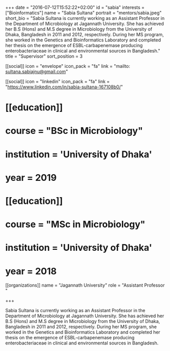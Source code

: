 +++
date = "2016-07-12T15:52:22+02:00"
id = "sabia"
interests = ["Bioinformatics"]
name = "Sabia Sultana"
portrait = "mentors/sabia.jpeg"
short_bio = "Sabia Sultana is currently working as an Assistant Professor in the Department of Microbiology at Jagannath University. She has achieved her B.S (Hons) and M.S degree in Microbiology from the University of Dhaka, Bangladesh in 2011 and 2012, respectively. During her MS program, she worked in the Genetics and Bioinformatics Laboratory and completed her thesis on the emergence of ESBL-carbapenemase producing enterobacteriaceae in clinical and environmental sources in Bangladesh."
title = "Supervisor"
sort_position = 3

[[social]]
    icon = "envelope"
    icon_pack = "fa"
    link = "mailto: sultana.sabiajnu@gmail.com"

[[social]]
    icon = "linkedin"
    icon_pack = "fa"
    link = "https://www.linkedin.com/in/sabia-sultana-167108b0/"



# [[education]]
#     course = "BSc in Microbiology"
#     institution = 'University of Dhaka'
#     year = 2019
#
# [[education]]
#     course = "MSc in Microbiology"
#     institution = 'University of Dhaka'
#     year = 2018

[[organizations]]
    name = "Jagannath University"
    role = "Assistant Professor	"

+++

Sabia Sultana is currently working as an Assistant Professor in the Department of Microbiology at Jagannath University. She has achieved her B.S (Hons) and M.S degree in Microbiology from the University of Dhaka, Bangladesh in 2011 and 2012, respectively. During her MS program, she worked in the Genetics and Bioinformatics Laboratory and completed her thesis on the emergence of ESBL-carbapenemase producing enterobacteriaceae in clinical and environmental sources in Bangladesh.
